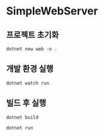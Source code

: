 # SimpleWebServer

## 프로젝트 초기화

```shell
dotnet new web -o .
```

## 개발 환경 실행

```shell
dotnet watch run
```

## 빌드 후 실행

```shell
dotnet build
```

```shell
dotnet run
```
